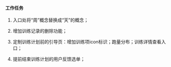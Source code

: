 

#### 工作任务

1. 入口处将“周”概念替换成“天”的概念；

2. 增加训练记录的删除功能；

3. 定制训练计划前的引导页：增加训练项icon标识；跑量分布；训练详情查看入口；

4. 提前结束训练计划的用户反馈选单；
